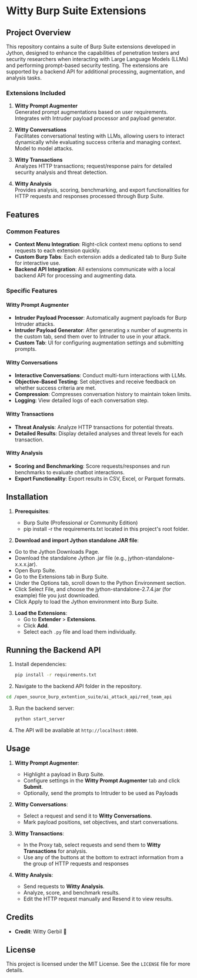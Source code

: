 # Witty Burp Suite Extensions

## Project Overview

This repository contains a suite of Burp Suite extensions developed in Jython, designed to enhance the capabilities of penetration testers and security researchers when interacting with Large Language Models (LLMs) and performing prompt-based security testing. The extensions are supported by a backend API for additional processing, augmentation, and analysis tasks.

### Extensions Included

1. **Witty Prompt Augmenter**  
   Generated prompt augmentations based on user requirements. Integrates with Intruder payload processor and payload generator. 

2. **Witty Conversations**  
   Facilitates conversational testing with LLMs, allowing users to interact dynamically while evaluating success criteria and managing context. Model to model attacks. 

3. **Witty Transactions**  
   Analyzes HTTP transactions; request/response pairs for detailed security analysis and threat detection.

4. **Witty Analysis**  
   Provides analysis, scoring, benchmarking, and export functionalities for HTTP requests and responses processed through Burp Suite.

## Features

### Common Features
- **Context Menu Integration**: Right-click context menu options to send requests to each extension quickly.
- **Custom Burp Tabs**: Each extension adds a dedicated tab to Burp Suite for interactive use.
- **Backend API Integration**: All extensions communicate with a local backend API for processing and augmenting data.

### Specific Features

#### Witty Prompt Augmenter
- **Intruder Payload Processor**: Automatically augment payloads for Burp Intruder attacks.
- **Intruder Payload Generator**: After generating x number of augments in the custom tab, send them over to Intruder to use in your attack. 
- **Custom Tab**: UI for configuring augmentation settings and submitting prompts.

#### Witty Conversations
- **Interactive Conversations**: Conduct multi-turn interactions with LLMs.
- **Objective-Based Testing**: Set objectives and receive feedback on whether success criteria are met.
- **Compression**: Compresses conversation history to maintain token limits.
- **Logging**: View detailed logs of each conversation step.

#### Witty Transactions
- **Threat Analysis**: Analyze HTTP transactions for potential threats.
- **Detailed Results**: Display detailed analyses and threat levels for each transaction.

#### Witty Analysis
- **Scoring and Benchmarking**: Score requests/responses and run benchmarks to evaluate chatbot interactions.
- **Export Functionality**: Export results in CSV, Excel, or Parquet formats.

## Installation

1. **Prerequisites**:
   - Burp Suite (Professional or Community Edition)
   - pip install -r the requirements.txt located in this project's root folder.

2. **Download and import Jython standalone JAR file**:
- Go to the Jython Downloads Page.
- Download the standalone Jython .jar file (e.g., jython-standalone-x.x.x.jar).
- Open Burp Suite.
- Go to the Extensions tab in Burp Suite.
- Under the Options tab, scroll down to the Python Environment section.
- Click Select File, and choose the jython-standalone-2.7.4.jar (for example) file you just downloaded.
- Click Apply to load the Jython environment into Burp Suite.

3. **Load the Extensions**:
   - Go to **Extender** > **Extensions**.
   - Click **Add**.
   - Select each `.py` file and load them individually.

## Running the Backend API

1. Install dependencies:
   ```bash
   pip install -r requirements.txt
   ```
   
2. Navigate to the backend API folder in the repository.
```bash
cd /open_source_burp_extention_suite/ai_attack_api/red_team_api
```

3. Run the backend server:
   ```bash
   python start_server
   ```
   
4. The API will be available at `http://localhost:8000`.

## Usage

1. **Witty Prompt Augmenter**:
   - Highlight a payload in Burp Suite.
   - Configure settings in the **Witty Prompt Augmenter** tab and click **Submit**.
   - Optionally, send the prompts to Intruder to be used as Payloads

2. **Witty Conversations**:
   - Select a request and send it to **Witty Conversations**.
   - Mark payload positions, set objectives, and start conversations.

3. **Witty Transactions**:
   - In the Proxy tab, select requests and send them to **Witty Transactions** for analysis.
   - Use any of the buttons at the bottom to extract information from a the group of HTTP requests and responses

4. **Witty Analysis**:
   - Send requests to **Witty Analysis**.
   - Analyze, score, and benchmark results.
   - Edit the HTTP request manually and Resend it to view results. 

## Credits

- **Credit**: Witty Gerbil 🐹

## License

This project is licensed under the MIT License. See the `LICENSE` file for more details.

